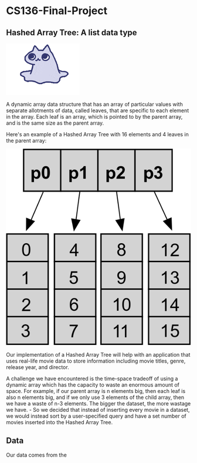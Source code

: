 # CS136-Final-Project
## Hashed Array Tree: A list data type 
![cat gif](figs/catgif.gif)

A dynamic array data structure that has an array of particular values with separate allotments of data, called leaves, that are specific to each element in the array. 
Each leaf is an array, which is pointed to by the parent array, and is the same size as the parent array.

Here's an example of a Hashed Array Tree with 16 elements and 4 leaves in the parent array:

![Hashed array tree](figs/HashedArrayTree16.png)

Our implementation of a Hashed Array Tree will help with an application that uses real-life movie data to store information including movie titles, genre, release year, and director. 

A challenge we have encountered is the time-space tradeoff of using a dynamic array which has the capacity to waste an enormous amount of space. For example, if our parent array is n elements big, then each leaf is also n elements big, and if we only use 3 elements of the child array, then we have a waste of n-3 elements. The bigger the dataset, the more wastage we have.
	- So we decided that instead of inserting every movie in a dataset, we would instead sort by a user-specified query and have a set number of movies inserted into the Hashed Array Tree. 

## Data

Our data comes from the 



